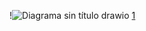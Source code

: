!![Diagrama sin título drawio](https://github.com/user-attachments/assets/30c320fc-cfda-4174-855f-44b685a135eb)
[1](https://github.com/user-attachments/assets/3cf300e9-1532-4092-a5b0-0dac6e95ac0b)
